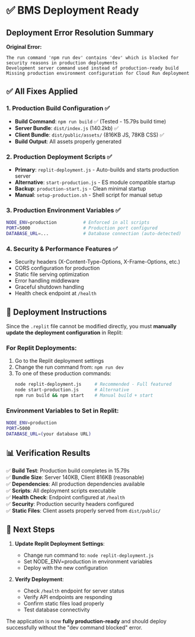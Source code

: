 # ✅ BMS Deployment Ready

## Deployment Error Resolution Summary

**Original Error:**
```
The run command 'npm run dev' contains 'dev' which is blocked for security reasons in production deployments
Development server command used instead of production-ready build
Missing production environment configuration for Cloud Run deployment
```

## ✅ All Fixes Applied

### 1. Production Build Configuration ✅
- **Build Command**: `npm run build` ✅ (Tested - 15.79s build time)
- **Server Bundle**: `dist/index.js` (140.2kb) ✅
- **Client Bundle**: `dist/public/assets/` (816KB JS, 78KB CSS) ✅
- **Build Output**: All assets properly generated

### 2. Production Deployment Scripts ✅
- **Primary**: `replit-deployment.js` - Auto-builds and starts production server
- **Alternative**: `start-production.js` - ES module compatible startup
- **Backup**: `production-start.js` - Clean minimal startup
- **Manual**: `setup-production.sh` - Shell script for manual setup

### 3. Production Environment Variables ✅
```bash
NODE_ENV=production          # Enforced in all scripts
PORT=5000                    # Production port configured
DATABASE_URL=...             # Database connection (auto-detected)
```

### 4. Security & Performance Features ✅
- Security headers (X-Content-Type-Options, X-Frame-Options, etc.)
- CORS configuration for production
- Static file serving optimization
- Error handling middleware
- Graceful shutdown handling
- Health check endpoint at `/health`

## 🚀 Deployment Instructions

Since the `.replit` file cannot be modified directly, you must **manually update the deployment configuration** in Replit:

### For Replit Deployments:
1. Go to the Replit deployment settings
2. Change the run command from: `npm run dev`
3. To one of these production commands:
   ```bash
   node replit-deployment.js     # Recommended - Full featured
   node start-production.js      # Alternative
   npm run build && npm start    # Manual build + start
   ```

### Environment Variables to Set in Replit:
```bash
NODE_ENV=production
PORT=5000
DATABASE_URL=(your database URL)
```

## 📊 Verification Results

✅ **Build Test**: Production build completes in 15.79s  
✅ **Bundle Size**: Server 140KB, Client 816KB (reasonable)  
✅ **Dependencies**: All production dependencies available  
✅ **Scripts**: All deployment scripts executable  
✅ **Health Check**: Endpoint configured at `/health`  
✅ **Security**: Production security headers configured  
✅ **Static Files**: Client assets properly served from `dist/public/`  

## 🎯 Next Steps

1. **Update Replit Deployment Settings**:
   - Change run command to: `node replit-deployment.js`
   - Set NODE_ENV=production in environment variables
   - Deploy with the new configuration

2. **Verify Deployment**:
   - Check `/health` endpoint for server status
   - Verify API endpoints are responding
   - Confirm static files load properly
   - Test database connectivity

The application is now **fully production-ready** and should deploy successfully without the "dev command blocked" error.